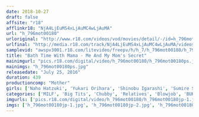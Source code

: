 ```yaml
---
date: 2018-10-27
draft: false
affsite: "r18"
afflinkr18: "NjA4LjEuMS4xLjAuMC4wLjAuMA"
url: "h_796mot00180"
urloriginal: "http://www.r18.com/videos/vod/movies/detail/-/id=h_796mot00180"
urlfinal: "http://media.r18.com/track/NjA4LjEuMS4xLjAuMC4wLjAuMA/videos/vod/movies/detail/-/id=h_796mot00180"
samplevid: "awspv3001.r18.com/litevideo/freepv/h/h_7/h_796mot00180/h_796mot00180_dmb_w.mp4"
title: "Bath Time With Mama - Me And My Mom's Secret"
mainimgurl: "pics.r18.com/digital/video/h_796mot00180/h_796mot00180ps.jpg"
mainimgs: "h_796mot00180ps.jpg"
releasedate: "July 25, 2016"
duration: 439
productioncomp: "Mother"
girls: ['Naho Hatzuki', 'Yukari Orihara', 'Shinobu Igarashi', 'Sumire Shiratori', 'Hitomi Ohashi', 'Yukari Emoto', 'Azusa Yagi', 'Minako Kahara', 'Shino Izumi', 'Erika Mizumoto']
categories: ['MILF', 'Big Tits', 'Chubby', 'Relatives', 'Blowjob', 'BUKKAKE', 'Compilation', 'Over 4 Hours', 'Hi-Def']
imgurls: ['pics.r18.com/digital/video/h_796mot00180/h_796mot00180jp-1.jpg', 'pics.r18.com/digital/video/h_796mot00180/h_796mot00180jp-2.jpg', 'pics.r18.com/digital/video/h_796mot00180/h_796mot00180jp-3.jpg', 'pics.r18.com/digital/video/h_796mot00180/h_796mot00180jp-4.jpg', 'pics.r18.com/digital/video/h_796mot00180/h_796mot00180jp-5.jpg', 'pics.r18.com/digital/video/h_796mot00180/h_796mot00180jp-6.jpg', 'pics.r18.com/digital/video/h_796mot00180/h_796mot00180jp-7.jpg', 'pics.r18.com/digital/video/h_796mot00180/h_796mot00180jp-8.jpg', 'pics.r18.com/digital/video/h_796mot00180/h_796mot00180jp-9.jpg', 'pics.r18.com/digital/video/h_796mot00180/h_796mot00180jp-10.jpg', 'pics.r18.com/digital/video/h_796mot00180/h_796mot00180jp-11.jpg', 'pics.r18.com/digital/video/h_796mot00180/h_796mot00180jp-12.jpg', 'pics.r18.com/digital/video/h_796mot00180/h_796mot00180jp-13.jpg', 'pics.r18.com/digital/video/h_796mot00180/h_796mot00180jp-14.jpg', 'pics.r18.com/digital/video/h_796mot00180/h_796mot00180jp-15.jpg', 'pics.r18.com/digital/video/h_796mot00180/h_796mot00180jp-16.jpg', 'pics.r18.com/digital/video/h_796mot00180/h_796mot00180jp-17.jpg', 'pics.r18.com/digital/video/h_796mot00180/h_796mot00180jp-18.jpg', 'pics.r18.com/digital/video/h_796mot00180/h_796mot00180jp-19.jpg', 'pics.r18.com/digital/video/h_796mot00180/h_796mot00180jp-20.jpg']
imgs: ['h_796mot00180jp-1.jpg', 'h_796mot00180jp-2.jpg', 'h_796mot00180jp-3.jpg', 'h_796mot00180jp-4.jpg', 'h_796mot00180jp-5.jpg', 'h_796mot00180jp-6.jpg', 'h_796mot00180jp-7.jpg', 'h_796mot00180jp-8.jpg', 'h_796mot00180jp-9.jpg', 'h_796mot00180jp-10.jpg', 'h_796mot00180jp-11.jpg', 'h_796mot00180jp-12.jpg', 'h_796mot00180jp-13.jpg', 'h_796mot00180jp-14.jpg', 'h_796mot00180jp-15.jpg', 'h_796mot00180jp-16.jpg', 'h_796mot00180jp-17.jpg', 'h_796mot00180jp-18.jpg', 'h_796mot00180jp-19.jpg', 'h_796mot00180jp-20.jpg']
---
```

